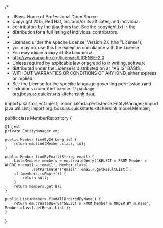 /*
 * JBoss, Home of Professional Open Source
 * Copyright 2015, Red Hat, Inc. and/or its affiliates, and individual
 * contributors by the @authors tag. See the copyright.txt in the
 * distribution for a full listing of individual contributors.
 *
 * Licensed under the Apache License, Version 2.0 (the "License");
 * you may not use this file except in compliance with the License.
 * You may obtain a copy of the License at
 * http://www.apache.org/licenses/LICENSE-2.0
 * Unless required by applicable law or agreed to in writing, software
 * distributed under the License is distributed on an "AS IS" BASIS,
 * WITHOUT WARRANTIES OR CONDITIONS OF ANY KIND, either express or implied.
 * See the License for the specific language governing permissions and
 * limitations under the License.
 */
package org.jboss.as.quickstarts.kitchensink.data;

import jakarta.inject.Inject;
import jakarta.persistence.EntityManager;
import java.util.List;
import org.jboss.as.quickstarts.kitchensink.model.Member;

public class MemberRepository {

    @Inject
    private EntityManager em;

    public Member findById(Long id) {
        return em.find(Member.class, id);
    }

    public Member findByEmail(String email) {
        List<Member> members = em.createQuery("SELECT m FROM Member m WHERE m.email = :email", Member.class)
                .setParameter("email", email).getResultList();
        if (members.isEmpty()) {
            return null;
        }
        return members.get(0);
    }

    public List<Member> findAllOrderedByName() {
        return em.createQuery("SELECT m FROM Member m ORDER BY m.name", Member.class).getResultList();
    }
}
